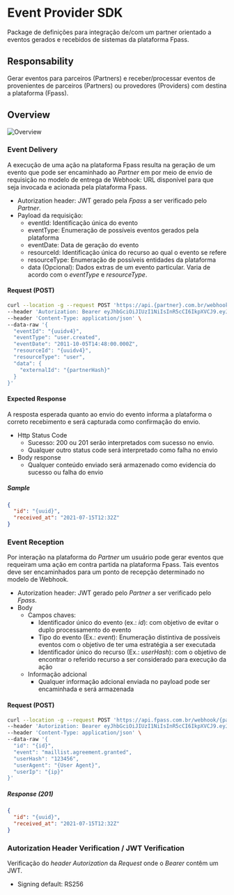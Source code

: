 # Event Provider SDK
Package de definições para integração de/com um partner orientado a eventos gerados e recebidos de sistemas da plataforma Fpass.

## Responsability
Gerar eventos para parceiros (Partners) e receber/processar eventos de provenientes de parceiros (Partners) ou provedores (Providers) com destina a plataforma (Fpass).

## Overview
![Overview](https://www.plantuml.com/plantuml/proxy?cache=no&src=https://raw.githubusercontent.com/Holding-Fpass/event-provider-sdk/main/uml/event-overview-v1.0.0.iuml)

### Event Delivery
A execução de uma ação na plataforma Fpass resulta na geração de um evento que pode ser encaminhado ao _Partner_ em por meio de envio de requisição no modelo de entrega de Webhook: URL disponível para que seja invocada e acionada pela plataforma Fpass.
- Autorization header: JWT gerado pela _Fpass_ a ser verificado pelo _Partner_.
- Payload da requisição:
  - eventId: Identificação única do evento
  - eventType: Enumeração de possíveis eventos gerados pela plataforma
  - eventDate: Data de geração do evento
  - resourceId: Identificação única do recurso ao qual o evento se refere
  - resourceType: Enumeração de possíveis entidades da plataforma
  - data (Opcional): Dados extras de um evento particular. Varia de acordo com o _eventType_ e _resourceType_. 

#### Request (POST)
```sh
curl --location -g --request POST 'https://api.{partner}.com.br/webhook/fpass' \
--header 'Autorization: Bearer eyJhbGciOiJIUzI1NiIsInR5cCI6IkpXVCJ9.eyJoYXNoIjoie3V1aWR2NH0ifQ.TLbn1su7hWUVHADW3Qe1e6KvTAx0ravL3wuE5TIxvUE' \
--header 'Content-Type: application/json' \
--data-raw '{
  "eventId": "{uuidv4}",
  "eventType": "user.created",
  "eventDate": "2011-10-05T14:48:00.000Z",
  "resourceId": "{uuidv4}",
  "resourceType": "user",
  "data": {
    "externalId": "{partnerHash}"
  }
}'
```

#### Expected Response
A resposta esperada quanto ao envio do evento informa a plataforma o correto recebimento e será capturada como confirmação do envio.
- Http Status Code
  - Sucesso: 200 ou 201 serão interpretados com sucesso no envio.
  - Qualquer outro status code será interpretado como falha no envio
- Body response
  - Qualquer conteúdo enviado será armazenado como evidencia do sucesso ou falha do envio
##### Sample
```json
{
  "id": "{uuid}",
  "received_at": "2021-07-15T12:32Z"
}
```

### Event Reception
Por interação na plataforma do _Partner_ um usuário pode gerar eventos que requeiram uma ação em contra partida na plataforma Fpass. Tais eventos deve ser encaminhados para um ponto de recepção determinado no modelo de Webhook.
- Autorization header: JWT gerado pelo _Partner_ a ser verificado pelo _Fpass_.
- Body
  - Campos chaves:
    - Identificador único do evento (ex.: _id_): com objetivo de evitar o duplo processamento do evento
    - Tipo do evento (Ex.: _event_): Enumeração distintiva de possíveis eventos com o objetivo de ter uma estratégia a ser executada
    - Identificador único do recurso (Ex.: _userHash_): com o objetivo de encontrar o referido recurso a ser considerado para execução da ação
  - Informação adcional
    - Qualquer informação adcional enviada no payload pode ser encaminhada e será armazenada
#### Request (POST)
```sh
curl --location -g --request POST 'https://api.fpass.com.br/webhook/{partnerCode}' \
--header 'Autorization: Bearer eyJhbGciOiJIUzI1NiIsInR5cCI6IkpXVCJ9.eyJoYXNoIjoie3V1aWR2NH0ifQ.TLbn1su7hWUVHADW3Qe1e6KvTAx0ravL3wuE5TIxvUE' \
--header 'Content-Type: application/json' \
--data-raw '{
  "id": "{id}",
  "event": "maillist.agreement.granted",
  "userHash": "123456",
  "userAgent": "{User Agent}",
  "userIp": "{ip}"
}'
```
##### Response (201)
```json
{
  "id": "{uuid}",
  "received_at": "2021-07-15T12:32Z"
}
```

### Autorization Header Verification / JWT Verification
Verificação do _header_ _Autorization_ da _Request_ onde o _Bearer_ contêm um JWT.
- Signing default: RS256
